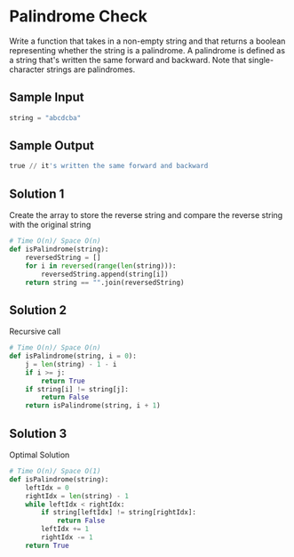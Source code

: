
# Palindrome Check

Write a function that takes in a non-empty string and that returns a boolean
representing whether the string is a palindrome. A palindrome is defined
as a string that's written the same forward and backward. Note that single-character
strings are palindromes.


## Sample Input

```python
string = "abcdcba"
```
## Sample Output

```python
true // it's written the same forward and backward
```
## Solution 1
Create the array to store the reverse string and 
compare the reverse string with the original string
```python
# Time O(n)/ Space O(n)
def isPalindrome(string):
    reversedString = []
	for i in reversed(range(len(string))):
		reversedString.append(string[i])
	return string == "".join(reversedString)
```
## Solution 2
Recursive call
```python
# Time O(n)/ Space O(n)
def isPalindrome(string, i = 0):
	j = len(string) - 1 - i
	if i >= j:
		return True
	if string[i] != string[j]:
		return False
	return isPalindrome(string, i + 1)
```
## Solution 3
Optimal Solution
```python
# Time O(n)/ Space O(1)
def isPalindrome(string):
    leftIdx = 0
	rightIdx = len(string) - 1
	while leftIdx < rightIdx:
		if string[leftIdx] != string[rightIdx]:
			return False
		leftIdx += 1
		rightIdx -= 1
	return True
```